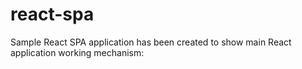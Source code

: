 # react-spa

Sample React SPA application has been created to show main React application working mechanism:

